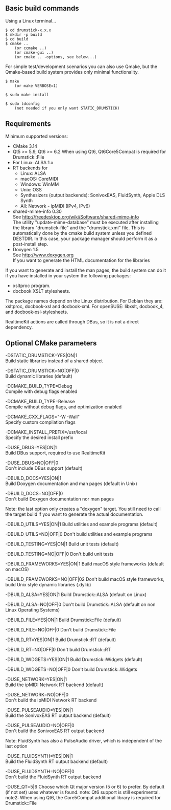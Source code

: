 ## Basic build commands

Using a Linux terminal...

~~~
$ cd drumstick-x.x.x
$ mkdir -p build
$ cd build
$ cmake ..
    (or ccmake ..)
    (or cmake-gui ..)
    (or cmake .. -options, see below...)
~~~

For simple test/development scenarios you can also use Qmake, but the Qmake-based build system provides only minimal functionality.

~~~
$ make
    (or make VERBOSE=1)

$ sudo make install

$ sudo ldconfig
    (not needed if you only want STATIC_DRUMSTICK)
~~~

## Requirements

Minimum supported versions:

* CMake 3.14
* Qt5 >= 5.9, Qt6 >= 6.2 
  When using Qt6, Qt6Core5Compat is required for Drumstick::File
* For Linux: ALSA 1.x
* RT backends for
    * Linux: ALSA
    * macOS: CoreMIDI
    * Windows: WinMM
    * Unix: OSS
    * Synthesizers (output backends): SonivoxEAS, FluidSynth, Apple DLS Synth
    * All: Network - ipMIDI (IPv4, IPv6)
* shared-mime-info 0.30  
See http://freedesktop.org/wiki/Software/shared-mime-info  
The utility "update-mime-database" must be executed after installing the library "drumstick-file" and the "drumstick.xml" file. This is automatically done by the cmake build system unless you defined DESTDIR. In this case, your package manager should perform it as a post-install step. 
* Doxygen 1.5  
See http://www.doxygen.org  
If you want to generate the HTML documentation for the libraries  

If you want to generate and install the man pages, the build system can do it if you have installed in your system the following packages:

* xsltproc program.
* docbook XSLT stylesheets.

The package names depend on the Linux distribution. For Debian they are: 
xsltproc, docbook-xsl and docbook-xml. For openSUSE: libxslt, docbook_4, and 
docbook-xsl-stylesheets.

RealtimeKit actions are called through DBus, so it is not a direct dependency. 

## Optional CMake parameters

-DSTATIC_DRUMSTICK=YES|ON|1  
Build static libraries instead of a shared object

-DSTATIC_DRUMSTICK=NO|OFF|0  
Build dynamic libraries (default)

-DCMAKE_BUILD_TYPE=Debug   
Compile with debug flags enabled

-DCMAKE_BUILD_TYPE=Release  
Compile without debug flags, and optimization enabled

-DCMAKE_CXX_FLAGS="-W -Wall"  
Specify custom compilation flags    

-DCMAKE_INSTALL_PREFIX=/usr/local     
Specify the desired install prefix

-DUSE_DBUS=YES|ON|1  
Build DBus support, required to use RealtimeKit 

-DUSE_DBUS=NO|OFF|0  
Don't include DBus support (default)

-DBUILD_DOCS=YES|ON|1  
Build Doxygen documentation and man pages (default in Unix)

-DBUILD_DOCS=NO|OFF|0  
Don't build Doxygen documentation nor man pages

Note: the last option only creates a "doxygen" target. You still need to call the
target build if you want to generate the actual documentation.

-DBUILD_UTILS=YES|ON|1
Build utilities and example programs (default)

-DBUILD_UTILS=NO|OFF|0 
Don't build utilities and example programs

-DBUILD_TESTING=YES|ON|1
Build unit tests (default)

-DBUILD_TESTING=NO|OFF|0 
Don't build unit tests

-DBUILD_FRAMEWORKS=YES|ON|1
Build macOS style frameworks (default on macOS)

-DBUILD_FRAMEWORKS=NO|OFF|02
Don't build macOS style frameworks, build Unix style dynamic libraries (.dylib)

-DBUILD_ALSA=YES|ON|1
Build Drumstick::ALSA (default on Linux)

-DBUILD_ALSA=NO|OFF|0
Don't build Drumstick::ALSA (default on non Linux Operating Systems)

-DBUILD_FILE=YES|ON|1
Build Drumstick::File (default)

-DBUILD_FILE=NO|OFF|0
Don't build Drumstick::File 

-DBUILD_RT=YES|ON|1
Build Drumstick::RT (default)

-DBUILD_RT=NO|OFF|0
Don't build Drumstick::RT

-DBUILD_WIDGETS=YES|ON|1
Build Drumstick::Widgets (default)

-DBUILD_WIDGETS=NO|OFF|0
Don't build Drumstick::Widgets

-DUSE_NETWORK=YES|ON|1  
Build the ipMIDI Network RT backend (default)

-DUSE_NETWORK=NO|OFF|0  
Don't build the ipMIDI Network RT backend 

-DUSE_PULSEAUDIO=YES|ON|1  
Build the SonivoxEAS RT output backend (default)

-DUSE_PULSEAUDIO=NO|OFF|0  
Don't build the SonivoxEAS RT output backend 

Note: FluidSynth has also a PulseAudio driver, which is independent of the last option

-DUSE_FLUIDSYNTH=YES|ON|1  
Build the FluidSynth RT output backend (default)

-DUSE_FLUIDSYNTH=NO|OFF|0  
Don't build the FluidSynth RT output backend

-DUSE_QT=5|6
Choose which Qt major version (5 or 6) to prefer. By default (if not set) uses whatever is found.
note: Qt6 support is still experimental.
note2: When using Qt6, the Core5Compat additional library is required for Drumstick::File

